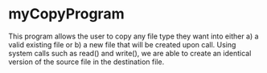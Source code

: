 # myCopyProgram
This program allows the user to copy any file type they want into either a) a valid existing file or b) a new file that will be created upon call. Using system calls such as read() and write(), we are able to create an identical version of the source file in the destination file.
